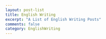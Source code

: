 ```yaml
---
layout: post-list
title: English Writing
excerpt: "A List of English Writing Posts"
comments: false
category: EnglishWriting
---
```

